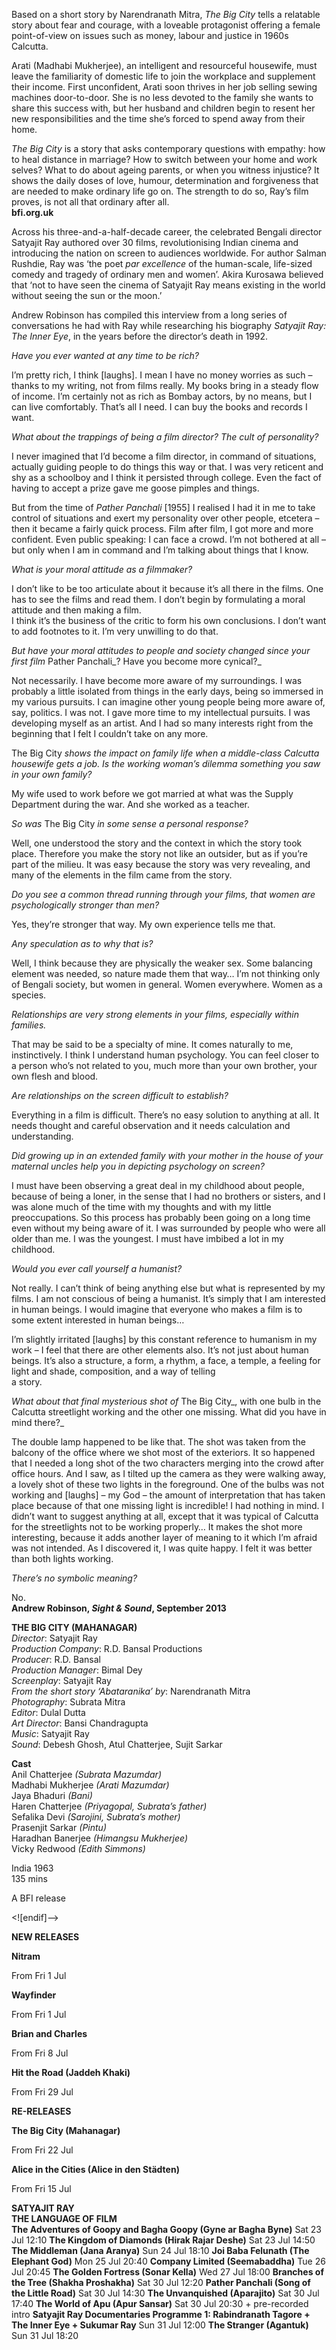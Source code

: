 
Based on a short story by Narendranath Mitra, _The Big City_ tells a relatable story about fear and courage, with a loveable protagonist offering a female point-of-view on issues such as money, labour and justice in 1960s Calcutta.

Arati (Madhabi Mukherjee), an intelligent and resourceful housewife, must leave the familiarity of domestic life to join the workplace and supplement their income. First unconfident, Arati soon thrives in her job selling sewing machines door-to-door. She is no less devoted to the family she wants to share this success with, but her husband and children begin to resent her new responsibilities and the time she’s forced to spend away from their home.

_The Big City_ is a story that asks contemporary questions with empathy: how to heal distance in marriage? How to switch between your home and work selves? What to do about ageing parents, or when you witness injustice? It shows the daily doses of love, humour, determination and forgiveness that are needed to make ordinary life go on. The strength to do so, Ray’s film proves, is not all that ordinary after all.  
**bfi.org.uk**  

Across his three-and-a-half-decade career, the celebrated Bengali director Satyajit Ray authored over 30 films, revolutionising Indian cinema and introducing the nation on screen to audiences worldwide. For author Salman Rushdie, Ray was ‘the poet _par excellence_ of the human-scale, life-sized comedy and tragedy of ordinary men and women’. Akira Kurosawa believed that ‘not to have seen the cinema of Satyajit Ray means existing in the world without seeing the sun or the moon.’

Andrew Robinson has compiled this interview from a long series of conversations he had with Ray while researching his biography _Satyajit Ray: The Inner Eye_, in the years before the director’s death in 1992.

_Have you ever wanted at any time to be rich?_

I’m pretty rich, I think [laughs]. I mean I have no money worries as such – thanks to my writing, not from films really. My books bring in a steady flow of income. I’m certainly not as rich as Bombay actors, by no means, but I can live comfortably. That’s all I need. I can buy the books and records I want.

_What about the trappings of being a film director? The cult of personality?_

I never imagined that I’d become a film director, in command of situations, actually guiding people to do things this way or that. I was very reticent and shy as a schoolboy and I think it persisted through college. Even the fact of having to accept a prize gave me goose pimples and things.

But from the time of _Pather Panchali_ [1955] I realised I had it in me to take control of situations and exert my personality over other people, etcetera – then it became a fairly quick process. Film after film, I got more and more confident. Even public speaking: I can face a crowd. I’m not bothered at all – but only when I am in command and I’m talking about things that I know.

_What is your moral attitude as a filmmaker?_

I don’t like to be too articulate about it because it’s all there in the films. One has to see the films and read them. I don’t begin by formulating a moral attitude and then making a film.  
I think it’s the business of the critic to form his own conclusions. I don’t want to add footnotes to it. I’m very unwilling to do that.

_But have your moral attitudes to people and society changed since your first film_ Pather Panchali_? Have you become more cynical?_

Not necessarily. I have become more aware of my surroundings. I was probably a little isolated from things in the early days, being so immersed in my various pursuits. I can imagine other young people being more aware of, say, politics. I was not. I gave more time to my intellectual pursuits. I was developing myself as an artist. And I had so many interests right from the beginning that I felt I couldn’t take on any more.

The Big City _shows the impact on family life when a middle-class Calcutta housewife gets a job. Is the working woman’s dilemma something you saw in your own family?_

My wife used to work before we got married at what was the Supply Department during the war. And she worked as a teacher.

_So was_ The Big City _in some sense a personal response?_

Well, one understood the story and the context in which the story took place. Therefore you make the story not like an outsider, but as if you’re part of the milieu. It was easy because the story was very revealing, and many of the elements in the film came from the story.

_Do you see a common thread running through your films, that women are psychologically stronger than men?_

Yes, they’re stronger that way. My own experience tells me that.

_Any speculation as to why that is?_

Well, I think because they are physically the weaker sex. Some balancing element was needed, so nature made them that way… I’m not thinking only of Bengali society, but women in general. Women everywhere. Women as a species.

_Relationships are very strong elements in your films, especially within families._

That may be said to be a specialty of mine. It comes naturally to me, instinctively. I think I understand human psychology. You can feel closer to a person who’s not related to you, much more than your own brother, your own flesh and blood.

_Are relationships on the screen difficult to establish?_

Everything in a film is difficult. There’s no easy solution to anything at all. It needs thought and careful observation and it needs calculation and understanding.

_Did growing up in an extended family with your mother in the house of your maternal uncles help you in depicting psychology on screen?_

I must have been observing a great deal in my childhood about people, because of being a loner, in the sense that I had no brothers or sisters, and I was alone much of the time with my thoughts and with my little preoccupations. So this process has probably been going on a long time even without my being aware of it. I was surrounded by people who were all older than me. I was the youngest. I must have imbibed a lot in my childhood.

_Would you ever call yourself a humanist?_

Not really. I can’t think of being anything else but what is represented by my films. I am not conscious of being a humanist. It’s simply that I am interested in human beings. I would imagine that everyone who makes a film is to some extent interested in human beings…

I’m slightly irritated [laughs] by this constant reference to humanism in my work – I feel that there are other elements also. It’s not just about human beings. It’s also a structure, a form, a rhythm, a face, a temple, a feeling for light and shade, composition, and a way of telling  
a story.

_What about that final mysterious shot of_ The Big City_, with one bulb in the Calcutta streetlight working and the other one missing. What did you have in mind there?_

The double lamp happened to be like that. The shot was taken from the balcony of the office where we shot most of the exteriors. It so happened that I needed a long shot of the two characters merging into the crowd after office hours. And I saw, as I tilted up the camera as they were walking away, a lovely shot of these two lights in the foreground. One of the bulbs was not working and [laughs] – my God – the amount of interpretation that has taken place because of that one missing light is incredible! I had nothing in mind. I didn’t want to suggest anything at all, except that it was typical of Calcutta for the streetlights not to be working properly… It makes the shot more interesting, because it adds another layer of meaning to it which I’m afraid was not intended. As I discovered it, I was quite happy. I felt it was better than both lights working.

_There’s no symbolic meaning?_

No.  
**Andrew Robinson, _Sight & Sound_, September 2013**  

**THE BIG CITY (MAHANAGAR)**  
_Director_: Satyajit Ray  
_Production Company_: R.D. Bansal Productions  
_Producer_: R.D. Bansal  
_Production Manager_: Bimal Dey  
_Screenplay_: Satyajit Ray  
_From the short story ‘Abataranika’ by_: Narendranath Mitra  
_Photography_: Subrata Mitra  
_Editor_: Dulal Dutta  
_Art Director_: Bansi Chandragupta  
_Music_: Satyajit Ray  
_Sound_: Debesh Ghosh, Atul Chatterjee, Sujit Sarkar  

**Cast**  
Anil Chatterjee _(Subrata Mazumdar)_  
Madhabi Mukherjee _(Arati Mazumdar)_  
Jaya Bhaduri _(Bani)_  
Haren Chatterjee _(Priyagopal, Subrata’s father)_  
Sefalika Devi _(Sarojini, Subrata’s mother)_  
Prasenjit Sarkar _(Pintu)_  
Haradhan Banerjee _(Himangsu Mukherjee)_  
Vicky Redwood _(Edith Simmons)_  

India 1963  
135 mins  

A BFI release  

<![endif]-->

**NEW RELEASES**

**Nitram**

From Fri 1 Jul

**Wayfinder**

From Fri 1 Jul

**Brian and Charles**

From Fri 8 Jul

**Hit the Road (Jaddeh Khaki)**

From Fri 29 Jul

**RE-RELEASES**

**The Big City (Mahanagar)**

From Fri 22 Jul

**Alice in the Cities (Alice in den Städten)**

From Fri 15 Jul

**SATYAJIT RAY<br>
THE LANGUAGE OF FILM**  
**The Adventures of Goopy and Bagha Goopy (Gyne ar Bagha Byne)**
Sat 23 Jul 12:10
**The Kingdom of Diamonds (Hirak Rajar Deshe)**
Sat 23 Jul 14:50
**The Middleman (Jana Aranya)**
Sun 24 Jul 18:10
**Joi Baba Felunath (The Elephant God)**
Mon 25 Jul 20:40
**Company Limited (Seemabaddha)**
Tue 26 Jul 20:45
**The Golden Fortress (Sonar Kella)**
Wed 27 Jul 18:00
**Branches of the Tree (Shakha Proshakha)**
Sat 30 Jul 12:20
**Pather Panchali (Song of the Little Road)**
Sat 30 Jul 14:30
**The Unvanquished (Aparajito)**
Sat 30 Jul 17:40
**The World of Apu (Apur Sansar)**
Sat 30 Jul 20:30 + pre-recorded intro
**Satyajit Ray Documentaries Programme 1: Rabindranath Tagore + The Inner Eye + Sukumar Ray**
Sun 31 Jul 12:00
**The Stranger (Agantuk)**
Sun 31 Jul 18:20
<!--stackedit_data:
eyJoaXN0b3J5IjpbMTEzMzkwMzI3NF19
-->